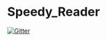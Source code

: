 # Speedy_Reader

[![Gitter](https://badges.gitter.im/Join%20Chat.svg)](https://gitter.im/patch-benjamin/Speedy_Reader?utm_source=badge&utm_medium=badge&utm_campaign=pr-badge&utm_content=badge)